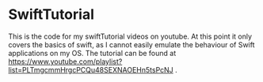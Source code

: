 # SwiftTutorial
This is the code for my swiftTutorial videos on youtube.
At this point it only covers the basics of swift, as I cannot easily
emulate the behaviour of Swift applications on my OS.
The tutorial can be found at https://www.youtube.com/playlist?list=PLTmgcmmHrgcPCQu48SEXNAOEHn5tsPcNJ .
